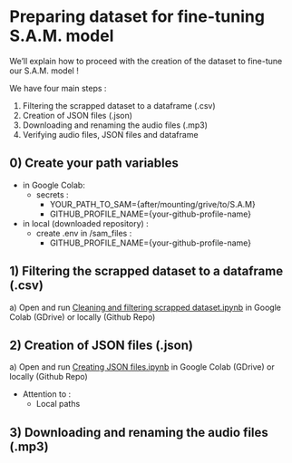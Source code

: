 # Preparing dataset for fine-tuning S.A.M. model

We’ll explain how to proceed with the creation of the dataset to fine-tune our S.A.M. model !

We have four main steps : 

1) Filtering the scrapped dataset to a dataframe (.csv)
2) Creation of JSON files (.json)
3) Downloading and renaming the audio files (.mp3)
4) Verifying audio files, JSON files and dataframe

## 0) Create your path variables
- in Google Colab:
  - secrets :
    - YOUR_PATH_TO_SAM={after/mounting/grive/to/S.A.M}
    - GITHUB_PROFILE_NAME={your-github-profile-name}
- in local (downloaded repository) :
  - create .env in /sam_files :
    - GITHUB_PROFILE_NAME={your-github-profile-name}

## 1) Filtering the scrapped dataset to a dataframe (.csv)

a) Open and run [Cleaning and filtering scrapped dataset.ipynb](changer) in Google Colab (GDrive) or locally (Github Repo)

## 2) Creation of JSON files (.json)

a) Open and run [Creating JSON files.ipynb](changer) in Google Colab (GDrive) or locally (Github Repo)
- Attention to :
  - Local paths

## 3) Downloading and renaming the audio files (.mp3)
